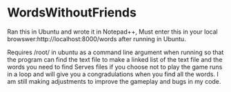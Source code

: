 # WordsWithoutFriends
<p>Ran this in Ubuntu and wrote it in Notepad++, Must enter this in your local browswer:http://localhost:8000/words after running in Ubuntu.</p>
Requires /root/ in ubuntu as a command line argument when running so that the program can find the text file to make a linked list of the text file and the words you need to find 
Serves files if you choose not to play the game runs in a loop and will give you a congradulations when you find all the words.
I am still making adjustments to improve the gameplay and bugs in my code.
